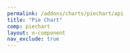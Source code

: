 ```yaml
---
permalink: /addons/charts/piechart/api
title: "Pie Chart"
comp: piechart
layout: o-component
nav_exclude: true
---
```

